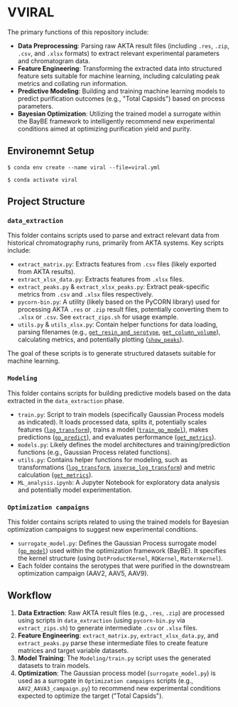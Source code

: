 # VVIRAL

The primary functions of this repository include:

*   **Data Preprocessing**: Parsing raw AKTA result files (including `.res`, `.zip`, `.csv`, and `.xlsx` formats) to extract relevant experimental parameters and chromatogram data.
*   **Feature Engineering**: Transforming the extracted data into structured feature sets suitable for machine learning, including calculating peak metrics and collating run information.
*   **Predictive Modeling**: Building and training machine learning models to predict purification outcomes (e.g., "Total Capsids") based on process parameters.
*   **Bayesian Optimization**: Utilizing the trained model a surrogate within the BayBE framework to intelligently recommend new experimental conditions aimed at optimizing purification yield and purity.

## Environemnt Setup

`$ conda env create --name viral --file=viral.yml`

`$ conda activate viral`

## Project Structure

### `data_extraction`

This folder contains scripts used to parse and extract relevant data from historical chromatography runs, primarily from AKTA systems. Key scripts include:

*   `extract_matrix.py`: Extracts features from `.csv` files (likely exported from AKTA results).
*   `extract_xlsx_data.py`: Extracts features from `.xlsx` files.
*   `extract_peaks.py` & `extract_xlsx_peaks.py`: Extract peak-specific metrics from `.csv` and `.xlsx` files respectively.
*   `pycorn-bin.py`: A utility (likely based on the PyCORN library) used for processing AKTA `.res` or `.zip` result files, potentially converting them to `.xlsx` or `.csv`. See `extract_zips.sh` for usage example.
*   `utils.py` & `utils_xlsx.py`: Contain helper functions for data loading, parsing filenames (e.g., [`get_resin_and_serotype`](data_extraction/utils_xlsx.py), [`get_column_volume`](data_extraction/utils_xlsx.py)), calculating metrics, and potentially plotting ([`show_peaks`](data_extraction/utils_xlsx.py)).

The goal of these scripts is to generate structured datasets suitable for machine learning.

### `Modeling`

This folder contains scripts for building predictive models based on the data extracted in the `data_extraction` phase.

*   `train.py`: Script to train models (specifically Gaussian Process models as indicated). It loads processed data, splits it, potentially scales features ([`log_transform`](Modeling/utils.py)), trains a model ([`train_gp_model`](Modeling/models.py)), makes predictions ([`gp_predict`](Modeling/models.py)), and evaluates performance ([`get_metrics`](Modeling/utils.py)).
*   `models.py`: Likely defines the model architectures and training/prediction functions (e.g., Gaussian Process related functions).
*   `utils.py`: Contains helper functions for modeling, such as transformations ([`log_transform`](Modeling/utils.py), [`inverse_log_transform`](/Modeling/utils.py)) and metric calculation ([`get_metrics`](Modeling/utils.py)).
*   `ML_analysis.ipynb`: A Jupyter Notebook for exploratory data analysis and potentially model experimentation.

### `Optimization campaigns`

This folder contains scripts related to using the trained models for Bayesian optimization campaigns to suggest new experimental conditions.

*   `surrogate_model.py`: Defines the Gaussian Process surrogate model ([`gp_model`](Optimization%20campaigns/surrogate_model.py)) used within the optimization framework (BayBE). It specifies the kernel structure (using `DotProductKernel`, `RQKernel`, `MaternKernel`).
*   Each folder contains the serotypes that were purified in the downstream optimization campaign (AAV2, AAV5, AAV9).

## Workflow

1.  **Data Extraction**: Raw AKTA result files (e.g., `.res`, `.zip`) are processed using scripts in `data_extraction` (using `pycorn-bin.py` via `extract_zips.sh`) to generate intermediate `.csv` or `.xlsx` files.
2.  **Feature Engineering**: `extract_matrix.py`, `extract_xlsx_data.py`, and `extract_peaks.py` parse these intermediate files to create feature matrices and target variable datasets.
3.  **Model Training**: The `Modeling/train.py` script uses the generated datasets to train models.
4.  **Optimization**: The Gaussian process model (`surrogate_model.py`) is used as a surrogate in `Optimization campaigns` scripts (e.g., `AAV2_AAVA3_campaign.py`) to recommend new experimental conditions expected to optimize the target ("Total Capsids").


